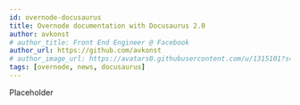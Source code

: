 ```yaml
---
id: overnode-docusaurus
title: Overnode documentation with Docusaurus 2.0
author: avkonst
# author_title: Front End Engineer @ Facebook
author_url: https://github.com/avkonst
# author_image_url: https://avatars0.githubusercontent.com/u/1315101?s=400&v=4
tags: [overnode, news, docusaurus]
---
```


Placeholder
